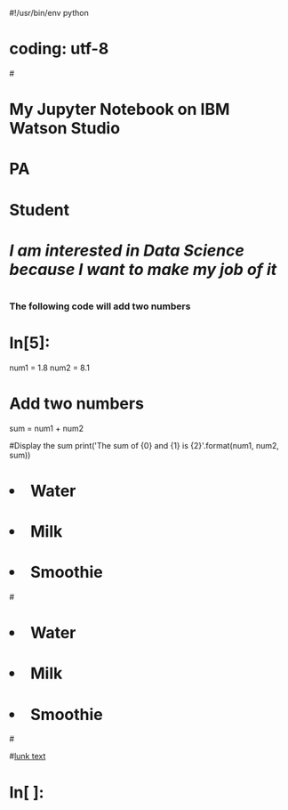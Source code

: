 #!/usr/bin/env python
# coding: utf-8

#<h1>My Jupyter Notebook on IBM Watson Studio

# <strong>PA</strong>

# Student

# <i>I am interested in Data Science because I want to make my job of it </i>

# <h3> The following code will add two numbers </h3>

# In[5]:

num1 = 1.8
num2 = 8.1

# Add two numbers
sum = num1 + num2

#Display the sum
print('The sum of {0} and {1} is {2}'.format(num1, num2, sum))

# <u1>
#   <li>Water</li>
#   <li>Milk</li>
#   <li>Smoothie</li>
#</u1>

# <o1>
#   <li>Water</li>
#   <li>Milk</li>
#   <li>Smoothie</li>
#</o1>

#<a href="url">lunk text</a>

# In[ ]:

